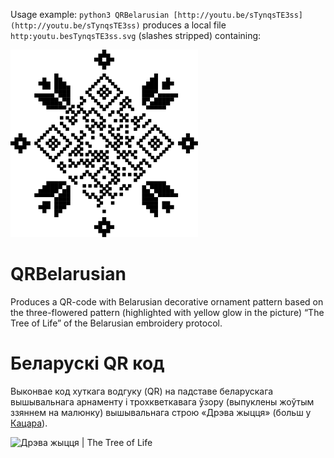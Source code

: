 Usage example: `python3 QRBelarusian [http://youtu.be/sTynqsTE3ss](http://youtu.be/sTynqsTE3ss)` produces a local file `http:youtu.besTynqsTE3ss.svg` (slashes stripped) containing: 

<img width="300px;" src="httpyoutu.besTynqsTE3ss.svg" alt="Жалуды Дарафеева|Acorns, by Darafiejeva">

# QRBelarusian

Produces a QR-code with Belarusian decorative ornament pattern based on the three-flowered pattern (highlighted with yellow glow in the picture) “The Tree of Life” of the Belarusian embroidery protocol.

# Беларускі QR код
Выконвае код хуткага водгуку (QR) на падставе беларускага вышывальнага арнаменту і трохкветкавага  ўзору (выпуклены жоўтым ззяннем на малюнку) вышывальнага строю «Дрэва жыцця» (больш у [Кацара](https://knihi.com/Michail_Kacar/Bielaruski_arnamient_Tkactva_Vysyuka.html#124)). 

![Дрэва жыцця | The Tree of Life](dreva-zyćcia.png)
